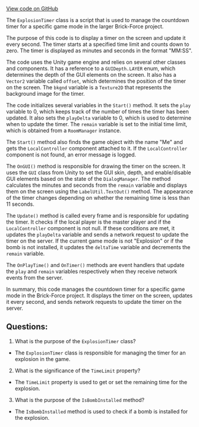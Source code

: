 [View code on GitHub](https://github.com/TieHaxJan/Brick-Force/Assembly-CSharp\ExplosionTimer.cs)

The `ExplosionTimer` class is a script that is used to manage the countdown timer for a specific game mode in the larger Brick-Force project. 

The purpose of this code is to display a timer on the screen and update it every second. The timer starts at a specified time limit and counts down to zero. The timer is displayed as minutes and seconds in the format "MM:SS". 

The code uses the Unity game engine and relies on several other classes and components. It has a reference to a `GUIDepth.LAYER` enum, which determines the depth of the GUI elements on the screen. It also has a `Vector2` variable called `offset`, which determines the position of the timer on the screen. The `bkgnd` variable is a `Texture2D` that represents the background image for the timer.

The code initializes several variables in the `Start()` method. It sets the `play` variable to 0, which keeps track of the number of times the timer has been updated. It also sets the `playDelta` variable to 0, which is used to determine when to update the timer. The `remain` variable is set to the initial time limit, which is obtained from a `RoomManager` instance. 

The `Start()` method also finds the game object with the name "Me" and gets the `LocalController` component attached to it. If the `LocalController` component is not found, an error message is logged. 

The `OnGUI()` method is responsible for drawing the timer on the screen. It uses the `GUI` class from Unity to set the GUI skin, depth, and enable/disable GUI elements based on the state of the `DialogManager`. The method calculates the minutes and seconds from the `remain` variable and displays them on the screen using the `LabelUtil.TextOut()` method. The appearance of the timer changes depending on whether the remaining time is less than 11 seconds.

The `Update()` method is called every frame and is responsible for updating the timer. It checks if the local player is the master player and if the `LocalController` component is not null. If these conditions are met, it updates the `playDelta` variable and sends a network request to update the timer on the server. If the current game mode is not "Explosion" or if the bomb is not installed, it updates the `deltaTime` variable and decrements the `remain` variable. 

The `OnPlayTime()` and `OnTimer()` methods are event handlers that update the `play` and `remain` variables respectively when they receive network events from the server.

In summary, this code manages the countdown timer for a specific game mode in the Brick-Force project. It displays the timer on the screen, updates it every second, and sends network requests to update the timer on the server.
## Questions: 
 1. What is the purpose of the `ExplosionTimer` class?
- The `ExplosionTimer` class is responsible for managing the timer for an explosion in the game.

2. What is the significance of the `TimeLimit` property?
- The `TimeLimit` property is used to get or set the remaining time for the explosion.

3. What is the purpose of the `IsBombInstalled` method?
- The `IsBombInstalled` method is used to check if a bomb is installed for the explosion.